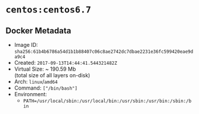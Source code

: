 # `centos:centos6.7`

## Docker Metadata

- Image ID: `sha256:61b4b6786a54d1b1b88407c06c8ae2742dc7dbae2231e36fc599420eae9da9c4`
- Created: `2017-09-13T14:44:41.544321482Z`
- Virtual Size: ~ 190.59 Mb  
  (total size of all layers on-disk)
- Arch: `linux`/`amd64`
- Command: `["/bin/bash"]`
- Environment:
  - `PATH=/usr/local/sbin:/usr/local/bin:/usr/sbin:/usr/bin:/sbin:/bin`

